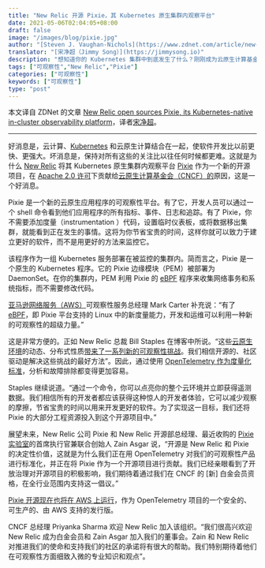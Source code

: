 ```yaml
---
title: "New Relic 开源 Pixie，其 Kubernetes 原生集群内观察平台"
date: 2021-05-06T02:04:05+08:00
draft: false
image: "/images/blog/pixie.jpg"
author: "[Steven J. Vaughan-Nichols](https://www.zdnet.com/article/new-relic-open-sources-pixie-its-kubernetes-native-in-cluster-observability-platform/)"
translator: "[宋净超（Jimmy Song）](https://jimmysong.io)"
description: "想知道你的 Kubernetes 集群中到底发生了什么？刚刚成为云原生计算基金会项目的 Pixie 可以提供帮助。"
tags: ["可观察性","New Relic","Pixie"]
categories: ["可观察性"]
keywords: ["可观察性"]
type: "post"
---
```


本文译自 ZDNet 的文章 [New Relic open sources Pixie, its Kubernetes-native in-cluster observability platform](https://www.zdnet.com/article/new-relic-open-sources-pixie-its-kubernetes-native-in-cluster-observability-platform/)，译者[宋净超](https://jimmysong.io)。

---

好消息是，云计算、[Kubernetes](https://kubernetes.io/) 和云原生计算结合在一起，使软件开发比以前更快、更强大。坏消息是，保持对所有这些的关注比以往任何时候都更难。这就是为什么 [New Relic](https://newrelic.com/) 将其 Kubernetes 原生集群内观察平台 [Pixie](http://px.dev/) 作为一个新的开源项目，在 [Apache 2.0 许可](https://www.apache.org/licenses/LICENSE-2.0)下贡献给[云原生计算基金会（CNCF）的](https://www.cncf.io/)原因，这是一个好消息。

Pixie 是一个新的云原生应用程序的可观察性平台。有了它，开发人员可以通过一个 shell 命令看到他们应用程序的所有指标、事件、日志和追踪。有了 Pixie，你不需要添加度量（instrumentation ）代码，设置临时仪表板，或将数据移出集群，就能看到正在发生的事情。这将为你节省宝贵的时间，这样你就可以致力于建立更好的软件，而不是用更好的方法来监控它。

该程序作为一组 Kubernetes 服务部署在被监控的集群内。简而言之，Pixie 是一个原生的 Kubernetes 程序。它的 Pixie 边缘模块（PEM）被部署为 DaemonSet。在你的集群内，PEM 利用 Pixie 的 [eBPF](https://lwn.net/Articles/740157/) 程序来收集网络事务和系统指标，而不需要修改代码。

[亚马逊网络服务（AWS）](https://aws.amazon.com/)可观察性服务总经理 Mark Carter 补充说：“有了 [eBPF](https://newrelic.com/blog/best-practices/what-is-ebpf)，即 Pixie 平台支持的 Linux 中的新度量能力，开发和运维可以利用一种新的可观察性的超级力量。”

这是非常方便的。正如 New Relic 总裁 Bill Staples 在博客中所说。“这些[云原生环境](https://newrelic.com/blog/nerd-life/open-source-observability-pixie)的动态、分布式性质[带来了一系列新的可观察性挑战](https://newrelic.com/blog/nerd-life/open-source-observability-pixie)。我们相信开源的、社区驱动是解决这些挑战的最好方法”。因此，通过使用 [OpenTelemetry 作为度量化标准](https://opensource.newrelic.com/projects/open-telemetry)，分析和故障排除都变得更加容易。

Staples 继续说道。“通过一个命令，你可以点亮你的整个云环境并立即获得遥测数据。我们相信所有的开发者都应该获得这种惊人的开发者体验，它可以减少观察的摩擦，节省宝贵的时间以用来开发更好的软件。为了实现这一目标，我们还将 Pixie 的大部分工程资源投入到这个开源项目中。”

展望未来，New Relic 公司 Pixie 和 New Relic 开源部总经理、最近收购的 [Pixie 实验室](https://pixielabs.ai/)的首席执行官兼联合创始人 Zain Asgar 说，“开源是 New Relic 和 Pixie 的决定性价值，这就是为什么我们正在用 OpenTelemetry 对我们的可观察性产品进行标准化，并正在将 Pixie 作为一个开源项目进行贡献。我们已经亲眼看到了开放治理对开源项目的积极影响，我们期待着通过我们在 CNCF 的 [新] 白金会员资格，在全行业范围内支持这一倡议。”

[Pixie 开源现在也将在 AWS 上运行](https://aws.amazon.com/blogs/opensource/gathering-insights-on-kubernetes-applications-services-and-network-traffic-with-pixie)，作为 OpenTelemetry 项目的一个安全的、可生产的、由 AWS 支持的发行版。

CNCF 总经理 Priyanka Sharma 欢迎 New Relic 加入该组织。“我们很高兴欢迎 New Relic 成为白金会员和 Zain Asgar 加入我们的董事会。Zain 和 New Relic 对推进我们的使命和支持我们的社区的承诺将有很大的帮助。我们特别期待着他们在可观察性方面细致入微的专业知识和观点”。